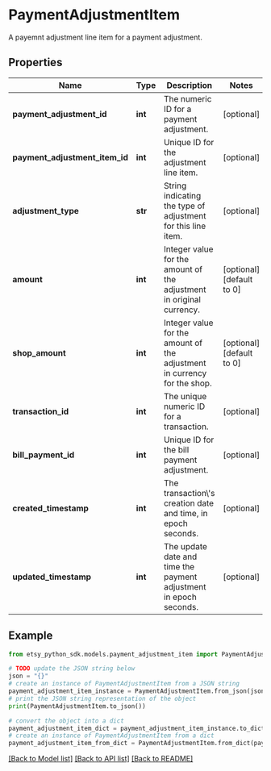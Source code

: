 # PaymentAdjustmentItem

A payemnt adjustment line item for a payment adjustment.

## Properties

Name | Type | Description | Notes
------------ | ------------- | ------------- | -------------
**payment_adjustment_id** | **int** | The numeric ID for a payment adjustment. | [optional] 
**payment_adjustment_item_id** | **int** | Unique ID for the adjustment line item. | [optional] 
**adjustment_type** | **str** | String indicating the type of adjustment for this line item. | [optional] 
**amount** | **int** | Integer value for the amount of the adjustment in original currency. | [optional] [default to 0]
**shop_amount** | **int** | Integer value for the amount of the adjustment in currency for the shop. | [optional] [default to 0]
**transaction_id** | **int** | The unique numeric ID for a transaction. | [optional] 
**bill_payment_id** | **int** | Unique ID for the bill payment adjustment. | [optional] 
**created_timestamp** | **int** | The transaction\\&#39;s creation date and time, in epoch seconds. | [optional] 
**updated_timestamp** | **int** | The update date and time the payment adjustment in epoch seconds. | [optional] 

## Example

```python
from etsy_python_sdk.models.payment_adjustment_item import PaymentAdjustmentItem

# TODO update the JSON string below
json = "{}"
# create an instance of PaymentAdjustmentItem from a JSON string
payment_adjustment_item_instance = PaymentAdjustmentItem.from_json(json)
# print the JSON string representation of the object
print(PaymentAdjustmentItem.to_json())

# convert the object into a dict
payment_adjustment_item_dict = payment_adjustment_item_instance.to_dict()
# create an instance of PaymentAdjustmentItem from a dict
payment_adjustment_item_from_dict = PaymentAdjustmentItem.from_dict(payment_adjustment_item_dict)
```
[[Back to Model list]](../README.md#documentation-for-models) [[Back to API list]](../README.md#documentation-for-api-endpoints) [[Back to README]](../README.md)


